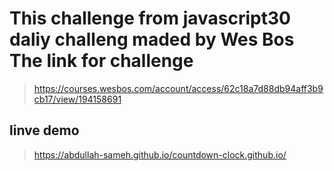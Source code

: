 # This challenge from javascript30 daliy challeng maded by Wes Bos The link for challenge 
> https://courses.wesbos.com/account/access/62c18a7d88db94aff3b9cb17/view/194158691

## linve demo 
> https://abdullah-sameh.github.io/countdown-clock.github.io/
